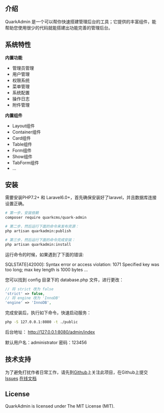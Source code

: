## 介绍
QuarkAdmin 是一个可以帮你快速搭建管理后台的工具；它提供的丰富组件，能帮助您使用很少的代码就能搭建出功能完善的管理后台。

## 系统特性

**内置功能**
* 管理员管理
* 用户管理
* 权限系统
* 菜单管理
* 系统配置
* 操作日志
* 附件管理

**内置组件**
* Layout组件
* Container组件
* Card组件
* Table组件
* Form组件
* Show组件
* TabForm组件
* ...

## 安装

需要安装PHP7.2+ 和 Laravel6.0+，首先确保安装好了laravel，并且数据库连接设置正确。

``` bash
# 第一步，安装依赖
composer require quarkcms/quark-admin

# 第二步，然后运行下面的命令来发布资源：
php artisan quarkadmin:publish

# 第三步，然后运行下面的命令完成安装：
php artisan quarkadmin:install
```

运行命令的时候，如果遇到了下面的错误:

SQLSTATE[42000]: Syntax error or access violation: 1071 Specified key was too long; max key length is 1000 bytes ...

您可以找到 config 目录下的 database.php 文件，进行更改：
``` php
// 将 strict 改为 false
'strict' => false,
// 将 engine 改为 'InnoDB'
'engine' => 'InnoDB',
```

完成安装后，执行如下命令，快速启动服务：
``` bash
php -S 127.0.0.1:8080 -t ./public
```
后台地址： http://127.0.0.1:8080/admin/index

默认用户名：administrator 密码：123456

## 技术支持
为了避免打扰作者日常工作，请先到[Github](https://github.com/quarkcms/quark-admin)上关注此项目，在Github上提交[Issues](https://github.com/quarkcms/quark-admin/issues) [在线文档](http://www.quarkcms.com/quark-admin/)

## License
QuarkAdmin is licensed under The MIT License (MIT).